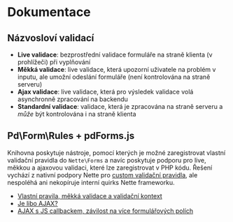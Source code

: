 # Dokumentace

## Názvosloví validací
- **Live validace**: bezprostřední validace formuláře na straně klienta (v prohlížeči) při vyplňování 
- **Měkká validace**: live validace, která upozorní uživatele na problém v inputu, ale umožní odeslání formuláře (není kontrolována na straně serveru)
- **Ajax validace**: live validace, která pro výsledek validace volá asynchronně zpracování na backendu
- **Standardní validace**: validace, která je zpracována na straně serveru a *může* být kontrolována i na straně klienta

## Pd\Form\Rules + pdForms.js
Knihovna poskytuje nástroje, pomocí kterých je možné zaregistrovat vlastní validační pravidla do `Nette\Forms` a navíc poskytuje podporu pro live, měkkou a ajaxovou validaci, které lze zaregistrovat v PHP kódu. Řešení vychází z nativní podpory Nette pro [custom validační pravidla](https://pla.nette.org/cs/vlastni-validacni-pravidla), ale nespoléhá ani nekopíruje interní quirks Nette frameworku.

- [Vlastní pravila, měkká validace a validační kontext](custom_rules.md)
- [Je libo AJAX?](ajax.md)
- [AJAX s JS callbackem, závilost na více formulářových polích](ajax_dependent_inputs.md)

